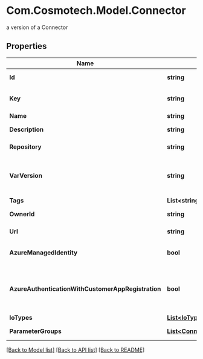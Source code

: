 # Com.Cosmotech.Model.Connector
a version of a Connector

## Properties

Name | Type | Description | Notes
------------ | ------------- | ------------- | -------------
**Id** | **string** | the Connector version unique identifier | [optional] [readonly] 
**Key** | **string** | the Connector key which group Connector versions | [optional] 
**Name** | **string** | the Connector name | [optional] 
**Description** | **string** | the Connector description | [optional] 
**Repository** | **string** | the registry repository containing the image | [optional] 
**VarVersion** | **string** | the Connector version MAJOR.MINOR.PATCH. Must be aligned with an existing repository tag | [optional] 
**Tags** | **List&lt;string&gt;** | the list of tags | [optional] 
**OwnerId** | **string** | the user id which own this connector version | [optional] [readonly] 
**Url** | **string** | an optional URL link to connector page | [optional] 
**AzureManagedIdentity** | **bool** | whether or not the connector uses Azure Managed Identity | [optional] 
**AzureAuthenticationWithCustomerAppRegistration** | **bool** | whether to authenticate against Azure using the app registration credentials provided by the customer | [optional] 
**IoTypes** | [**List&lt;IoTypesEnum&gt;**](IoTypesEnum.md) |  | [optional] 
**ParameterGroups** | [**List&lt;ConnectorParameterGroup&gt;**](ConnectorParameterGroup.md) | the list of connector parameters groups | [optional] 

[[Back to Model list]](../README.md#documentation-for-models) [[Back to API list]](../README.md#documentation-for-api-endpoints) [[Back to README]](../README.md)

